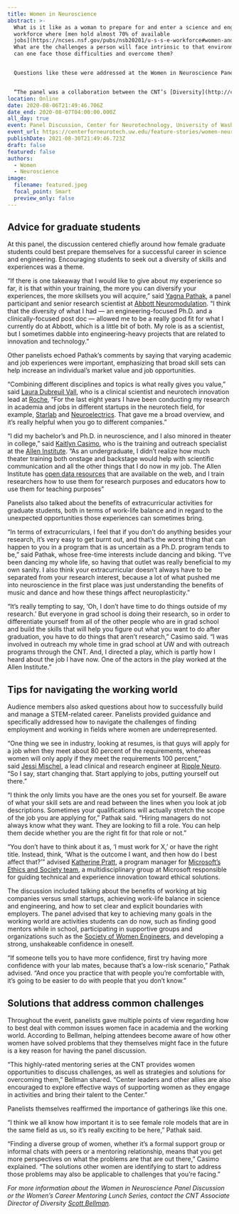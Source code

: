 ```yaml
---
title: Women in Neuroscience
abstract: >-
  What is it like as a woman to prepare for and enter a science and engineering
  workforce where [men hold almost 70% of available
  jobs](https://ncses.nsf.gov/pubs/nsb20201/u-s-s-e-workforce#women-and-underrepresented-minorities)?
  What are the challenges a person will face intrinsic to that environment? How
  can one face those difficulties and overcome them?


  Questions like these were addressed at the Women in Neuroscience Panel Discussion, an online event held by the Center for Neurotechnology (CNT) last academic quarter, which was moderated by [Sara Goering](http://www.csne-erc.org/profile-detail/394#Sara%20Goering), a CNT faculty member at the University of Washington (UW). The panel featured several women who are well established in neuroscience-related careers and offered attendees the opportunity to ask questions about academic and career pathways for female scientists and engineers. The panel is part of the Center’s ongoing [Women’s Career Mentoring Lunch Series](http://centerforneurotech.org/feature-stories/breaking-glass-ceiling-women%E2%80%99s-career-mentoring-lunch-facilitates-conversation-about), which is a platform for CNT students, post-doctoral researchers, faculty and staff to learn from the life experiences of accomplished women involved in science, technology, engineering and mathematics (STEM).


  “The panel was a collaboration between the CNT’s [Diversity](http://centerforneurotech.org/about-us/diversity) and [Industry](http://centerforneurotech.org/industry) programs,” said [Scott Bellman](http://centerforneurotech.org/profile-detail/235#Scott%20Bellman), the panel organizer and associate director of diversity at the CNT. “Panelists came from several cutting-edge neuroscience companies to discuss their transition to industry and their career pathways. Understanding these pathways and having access to mentors can be incredibly valuable to students as they imagine their future careers.”
location: Online
date: 2020-08-06T21:49:46.706Z
date_end: 2020-08-07T04:00:00.000Z
all_day: true
event: Panel Discussion, Center for Neurotechnology, University of Washington
event_url: https://centerforneurotech.uw.edu/feature-stories/women-neuroscience-panel-discussion-provides-space-talk-about-real-world-challenges
publishDate: 2021-08-30T21:49:46.723Z
draft: false
featured: false
authors:
  - Women
  - Neuroscience
image:
  filename: featured.jpeg
  focal_point: Smart
  preview_only: false
---
```

## Advice for graduate students

At this panel, the discussion centered chiefly around how female graduate students could best prepare themselves for a successful career in science and engineering. Encouraging students to seek out a diversity of skills and experiences was a theme.

“If there is one takeaway that I would like to give about my experience so far, it is that within your training, the more you can diversify your experiences, the more skillsets you will acquire,” said [Yagna Pathak](https://www.linkedin.com/in/yagna-pathak-b9b6b413), a panel participant and senior research scientist at [Abbott Neuromodulation](https://www.neuromodulation.abbott/us/en/homepage.html). “I think that the diversity of what I had — an engineering-focused Ph.D. and a clinically-focused post doc — allowed me to be a really good fit for what I currently do at Abbott, which is a little bit of both. My role is as a scientist, but I sometimes dabble into engineering-heavy projects that are related to innovation and technology.”

Other panelists echoed Pathak’s comments by saying that varying academic and job experiences were important, emphasizing that broad skill sets can help increase an individual’s market value and job opportunities.

“Combining different disciplines and topics is what really gives you value,” said [Laura Dubreuil Vall](https://www.linkedin.com/in/lauradubreuilvall), who is a clinical scientist and neurotech innovation lead at [Roche](https://www.roche.com/), “For the last eight years I have been conducting my research in academia and jobs in different startups in the neurotech field, for example, [Starlab](https://www.starlab.es/) and [Neuroelectrics](https://www.neuroelectrics.com/). That gave me a broad overview, and it’s really helpful when you go to different companies.”

“I did my bachelor’s and Ph.D. in neuroscience, and I also minored in theater in college,” said [Kaitlyn Casimo](https://www.linkedin.com/in/kaitlyncasimo), who is the training and outreach specialist at the [Allen Institute](https://alleninstitute.org/). “As an undergraduate, I didn’t realize how much theater training both onstage and backstage would help with scientific communication and all the other things that I do now in my job. The Allen Institute has [open data resources](https://alleninstitute.org/media/filer_public/e3/00/e3009080-88b0-4415-86a5-cd60110ae1f1/opendataresources_2018.pdf) that are available on the web, and I train researchers how to use them for research purposes and educators how to use them for teaching purposes”

Panelists also talked about the benefits of extracurricular activities for graduate students, both in terms of work-life balance and in regard to the unexpected opportunities those experiences can sometimes bring.

“In terms of extracurriculars, I feel that if you don’t do anything besides your research, it’s very easy to get burnt out, and that’s the worst thing that can happen to you in a program that is as uncertain as a Ph.D. program tends to be,” said Pathak, whose free-time interests include dancing and biking. “I’ve been dancing my whole life, so having that outlet was really beneficial to my own sanity. I also think your extracurricular doesn’t always have to be separated from your research interest, because a lot of what pushed me into neuroscience in the first place was just understanding the benefits of music and dance and how these things affect neuroplasticity.”

“It’s really tempting to say, ‘Oh, I don’t have time to do things outside of my research.’ But everyone in grad school is doing their research, so in order to differentiate yourself from all of the other people who are in grad school and build the skills that will help you figure out what you want to do after graduation, you have to do things that aren’t research,” Casimo said. “I was involved in outreach my whole time in grad school at UW and with outreach programs through the CNT. And, I directed a play, which is partly how I heard about the job I have now. One of the actors in the play worked at the Allen Institute.”

## Tips for navigating the working world

Audience members also asked questions about how to successfully build and manage a STEM-related career. Panelists provided guidance and specifically addressed how to navigate the challenges of finding employment and working in fields where women are underrepresented.

“One thing we see in industry, looking at resumes, is that guys will apply for a job when they meet about 80 percent of the requirements, whereas women will only apply if they meet the requirements 100 percent,” said [Jessi Mischel](https://rippleneuro.com/contact/product-inquiries-sales/), a lead clinical and research engineer at [Ripple Neuro](https://rippleneuro.com/). “So I say, start changing that. Start applying to jobs, putting yourself out there.”

“I think the only limits you have are the ones you set for yourself. Be aware of what your skill sets are and read between the lines when you look at job descriptions. Sometimes your qualifications will actually stretch the scope of the job you are applying for,” Pathak said. “Hiring managers do not always know what they want. They are looking to fill a role. You can help them decide whether you are the right fit for that role or not.”

“You don’t have to think about it as, ‘I must work for X,’ or have the right title. Instead, think, ‘What is the outcome I want, and then how do I best affect that?’” advised [Katherine Pratt](https://www.linkedin.com/in/kaipratt), a program manager for [Microsoft’s Ethics and Society team](https://medium.com/microsoft-design/responsible-innovation-the-next-wave-of-design-thinking-86bc9e9a8ae8), a multidisciplinary group at Microsoft responsible for guiding technical and experience innovation toward ethical solutions.

The discussion included talking about the benefits of working at big companies versus small startups, achieving work-life balance in science and engineering, and how to set clear and explicit boundaries with employers. The panel advised that key to achieving many goals in the working world are activities students can do now, such as finding good mentors while in school, participating in supportive groups and organizations such as the [Society of Women Engineers](https://swe.org/), and developing a strong, unshakeable confidence in oneself.

“If someone tells you to have more confidence, first try having more confidence with your lab mates, because that’s a low-risk scenario,” Pathak advised. “And once you practice that with people you’re comfortable with, it’s going to be easier to do with people that you don’t know.”

## Solutions that address common challenges

Throughout the event, panelists gave multiple points of view regarding how to best deal with common issues women face in academia and the working world. According to Bellman, helping attendees become aware of how other women have solved problems that they themselves might face in the future is a key reason for having the panel discussion.

“This highly-rated mentoring series at the CNT provides women opportunities to discuss challenges, as well as strategies and solutions for overcoming them,” Bellman shared. “Center leaders and other allies are also encouraged to explore effective ways of supporting women as they engage in activities and bring their talent to the Center.”

Panelists themselves reaffirmed the importance of gatherings like this one.

“I think we all know how important it is to see female role models that are in the same field as us, so it’s really exciting to be here,” Pathak said.

“Finding a diverse group of women, whether it’s a formal support group or informal chats with peers or a mentoring relationship, means that you get more perspectives on what the problems are that are out there,” Casimo explained. “The solutions other women are identifying to start to address those problems may also be applicable to challenges that you’re facing.”

*For more information about the Women in Neuroscience Panel Discussion or the Women’s Career Mentoring Lunch Series, contact the CNT Associate Director of Diversity [Scott Bellman](mailto:swb3@uw.edu).*